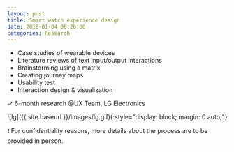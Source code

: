 ```yaml
---
layout: post
title: Smart watch experience design
date: 2018-01-04 06:20:00
categories: Research
---
```


- Case studies of wearable devices
- Literature reviews of text input/output interactions
- Brainstorming using a matrix
- Creating journey maps
- Usability test
- Interaction design & visualization

✓ 6-month research @UX Team, LG Electronics

![lg]({{ site.baseurl }}/images/lg.gif){:style="display: block; margin: 0 auto;"}

:exclamation: For confidentiality reasons, more details about the process are to be provided in person.
